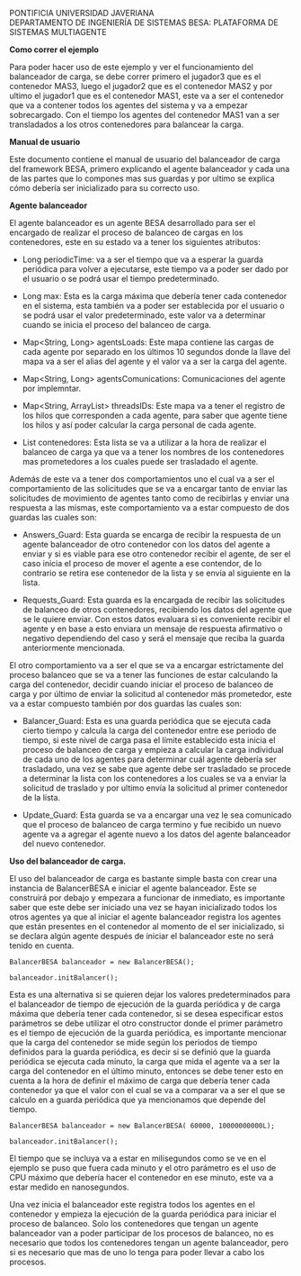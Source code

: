 PONTIFICIA UNIVERSIDAD JAVERIANA  
DEPARTAMENTO DE INGENIERÍA DE SISTEMAS
BESA: PLATAFORMA DE SISTEMAS MULTIAGENTE

**Como correr el ejemplo**

Para poder hacer uso de este ejemplo y ver el funcionamiento del balanceador de carga, se debe correr primero el jugador3 que es el contenedor MAS3, luego el jugador2 que es el contenedor MAS2 y por ultimo el jugador1 que es el contenedor MAS1, este va a ser el contenedor que va  a contener todos los agentes del sistema y va a empezar sobrecargado. Con el tiempo los agentes del contenedor MAS1 van a ser transladados a los otros contenedores para balancear la carga.

**Manual de usuario** 

Este documento contiene el manual de usuario del balanceador de carga del framework BESA, primero explicando el agente balanceador y cada una de las partes que lo compones mas sus guardas y por ultimo se explica cómo debería ser inicializado para su correcto uso.

**Agente balanceador**

El agente balanceador es un agente BESA desarrollado para ser el encargado de realizar el proceso de balanceo de cargas en los contenedores, este en su estado va a tener los siguientes atributos:

- Long periodicTime: va a ser el tiempo que va a esperar la guarda periódica para volver a ejecutarse, este tiempo va a poder ser dado por el usuario o se podrá usar el tiempo predeterminado.

- Long max: Esta es la carga máxima que debería tener cada contenedor en el sistema, esta también va a poder ser establecida por el usuario o se podrá usar el valor predeterminado, este valor va a determinar cuando se inicia el proceso del balanceo de carga.
 
- Map<String, Long> agentsLoads: Este mapa contiene las cargas de cada agente por separado en los últimos 10 segundos donde la llave del mapa va a ser el alias del agente y el valor va a ser la carga del agente.
 
- Map<String, Long> agentsComunications: Comunicaciones del agente por implemntar.

- Map<String, ArrayList<Long>> threadsIDs: Este mapa va a tener el registro de los hilos que corresponden a cada agente, para saber que agente tiene los hilos y así poder calcular la carga personal de cada agente.
 
- List<String> contenedores: Esta lista se va a utilizar a la hora de realizar el balanceo de carga ya que va a tener los nombres de los contenedores mas prometedores a los cuales puede ser trasladado el agente.


Además de este va a tener dos comportamientos uno el cual va a ser el comportamiento de las solicitudes que se va a encargar tanto de enviar las solicitudes de movimiento de agentes tanto como de recibirlas y enviar una respuesta a las mismas, este comportamiento va a estar compuesto de dos guardas las cuales son:

- Answers_Guard: Esta guarda se encarga de recibir la respuesta de un agente balanceador de otro contenedor con los datos del agente a enviar y si es viable para ese otro contenedor recibir el agente, de ser el caso inicia el proceso de mover el agente a ese contendor, de lo contrario se retira ese contenedor de la lista y se envía al siguiente en la lista.

- Requests_Guard: Esta guarda es la encargada de recibir las solicitudes de balanceo de otros contenedores, recibiendo los datos del agente que se le quiere enviar. Con estos datos evaluara si es conveniente recibir el agente y en base a esto enviara un mensaje de respuesta afirmativo o negativo dependiendo del caso y será el mensaje que reciba la guarda anteriormente mencionada.


El otro comportamiento va a ser el que se va a encargar estrictamente del proceso balanceo que se va a tener las funciones de estar calculando la carga del contenedor, decidir cuando iniciar el proceso de balanceo de carga y por último de enviar la solicitud al contenedor más prometedor, este va a estar compuesto también por dos guardas las cuales son:

- Balancer_Guard: Esta es una guarda periódica que se ejecuta cada cierto tiempo y calcula la carga del contenedor entre ese periodo de tiempo, si este nivel de carga pasa el límite establecido esta inicia el proceso de balanceo de carga y empieza a calcular la carga individual de cada uno de los agentes para determinar cuál agente debería ser trasladado, una vez se sabe que agente debe ser trasladado se procede a determinar la lista con los contenedores a los cuales se va a enviar la solicitud de traslado y por ultimo envía la solicitud al primer contenedor de la lista.

- Update_Guard: Esta guarda se va a encargar una vez le sea comunicado que el proceso de balanceo de carga termino y fue recibido un nuevo agente va a agregar el agente nuevo a los datos del agente balanceador del nuevo contenedor.


**Uso del balanceador de carga.**

El uso del balanceador de carga es bastante simple basta con crear una instancia de BalancerBESA e iniciar el agente balanceador. Este se construirá por debajo y empezara a funcionar de inmediato, es importante saber que este debe ser iniciado una vez se hayan inicializado todos los otros agentes ya que al iniciar el agente balanceador registra los agentes que están presentes en el contenedor al momento de el ser inicializado, si se declara algún agente después de iniciar el balanceador este no será tenido en cuenta.

```
BalancerBESA balanceador = new BalancerBESA();

balanceador.initBalancer();
```


Esta es una alternativa si se quieren dejar los valores predeterminados para el balanceador de tiempo de ejecución de la guarda periódica y de carga máxima que debería tener cada contenedor, si se desea especificar estos parámetros se debe utilizar el otro constructor donde el primer parámetro es el tiempo de ejecución de la guarda periódica, es importante mencionar que la carga del contenedor se mide según los periodos de tiempo definidos para la guarda periódica, es decir si se definió que la guarda periódica se ejecuta cada minuto, la carga que mida el agente va a ser la carga del contenedor en el último minuto, entonces se debe tener esto en cuenta a la hora de definir el máximo de carga que debería tener cada contenedor ya que el valor con el cual se va a comparar va a ser el que se calculo en a guarda periódica que ya mencionamos que depende del tiempo.

```
BalancerBESA balanceador = new BalancerBESA( 60000, 10000000000L);

balanceador.initBalancer();
```


El tiempo que se incluya va a estar en milisegundos como se ve en el ejemplo se puso que fuera cada minuto y el otro parámetro es el uso de CPU máximo que debería hacer el contenedor en ese minuto, este va a estar medido en nanosegundos.

Una vez inicia el balanceador este registra todos los agentes en el contenedor y empieza la ejecución de la guarda periódica para iniciar el proceso de balanceo. Solo los contenedores que tengan un agente balanceador van a poder participar de los procesos de balanceo, no es necesario que todos los contenedores tengan un agente balanceador, pero si es necesario que mas de uno lo tenga para poder llevar a cabo los procesos.

